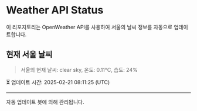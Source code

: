 
# Weather API Status

이 리포지토리는 OpenWeather API를 사용하여 서울의 날씨 정보를 자동으로 업데이트합니다.

## 현재 서울 날씨
> 서울의 현재 날씨: clear sky, 온도: 0.11°C, 습도: 24%

⏳ 업데이트 시간: 2025-02-21 08:11:25 (UTC)

---
자동 업데이트 봇에 의해 관리됩니다.
